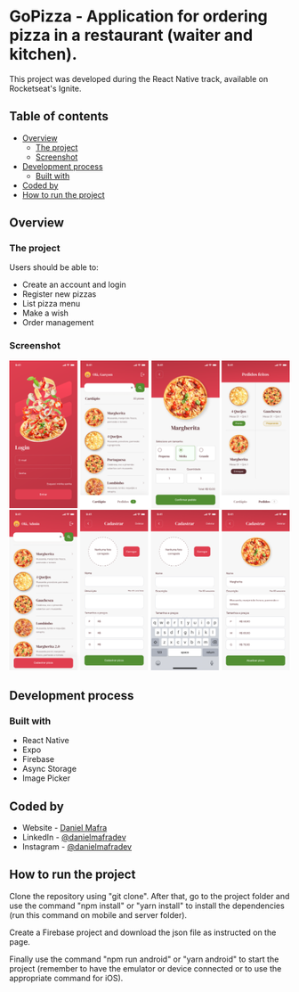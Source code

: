 # GoPizza - Application for ordering pizza in a restaurant (waiter and kitchen).

This project was developed during the React Native track, available on Rocketseat's Ignite.

## Table of contents

- [Overview](#overview)
  - [The project](#the-project)
  - [Screenshot](#screenshot)
- [Development process](#development-process)
  - [Built with](#built-with)
- [Coded by](#coded-by)
- [How to run the project](#how-to-run-the-project)

## Overview

### The project

Users should be able to:

- Create an account and login
- Register new pizzas
- List pizza menu
- Make a wish
- Order management

### Screenshot

![](./screenshotA.png)
![](./screenshotB.png)

## Development process

### Built with

- React Native
- Expo
- Firebase
- Async Storage
- Image Picker

## Coded by

- Website - [Daniel Mafra](https://danielmafra.github.io)
- LinkedIn - [@danielmafradev](https://linkedin.com/in/danielmafradev)
- Instagram - [@danielmafradev](https://instagram.com/danielmafradev)

## How to run the project

Clone the repository using "git clone". After that, go to the project folder and use the command "npm install" or "yarn install" to install the dependencies (run this command on mobile and server folder).

Create a Firebase project and download the json file as instructed on the page.

Finally use the command "npm run android" or "yarn android" to start the project (remember to have the emulator or device connected or to use the appropriate command for iOS).
